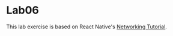 # Lab06
This lab exercise is based on React Native's [Networking Tutorial](https://reactnative.dev/docs/network).


